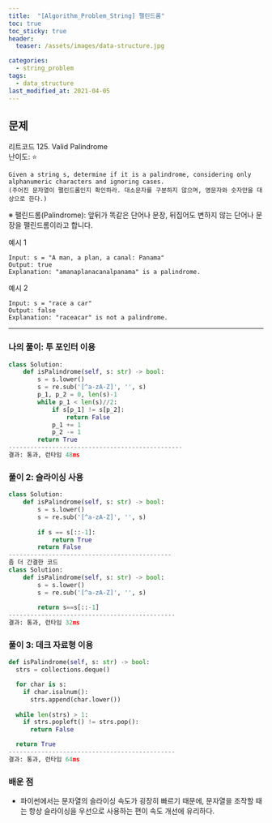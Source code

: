 ```yaml
---
title:  "[Algorithm_Problem_String] 팰린드롬"
toc: true
toc_sticky: true
header:
  teaser: /assets/images/data-structure.jpg

categories:
  - string_problem
tags:
  - data_structure
last_modified_at: 2021-04-05
---  
```


## 문제  
리트코드 125. Valid Palindrome  
난이도: ⭐  
```
Given a string s, determine if it is a palindrome, considering only alphanumeric characters and ignoring cases.  
(주어진 문자열이 팰린드롬인지 확인하라. 대소문자를 구분하지 않으며, 영문자와 숫자만을 대상으로 한다.)
```
※ 팰린드롬(Palindrome): 앞뒤가 똑같은 단어나 문장, 뒤집어도 변하지 않는 단어나 문장을 팰린드롬이라고 합니다.  

예시 1  

```
Input: s = "A man, a plan, a canal: Panama"
Output: true
Explanation: "amanaplanacanalpanama" is a palindrome.  
```

예시 2  

```
Input: s = "race a car"
Output: false
Explanation: "raceacar" is not a palindrome.
```  
------------------------------------------------------------------------  
### 나의 풀이: 투 포인터 이용
```python
class Solution:
    def isPalindrome(self, s: str) -> bool:
        s = s.lower()
        s = re.sub('[^a-zA-Z]', '', s)
        p_1, p_2 = 0, len(s)-1
        while p_1 < len(s)//2:
            if s[p_1] != s[p_2]:
                return False
            p_1 += 1
            p_2 -= 1
        return True
------------------------------------------------
결과: 통과, 런타임 48ms  
```

### 풀이 2: 슬라이싱 사용

```python
class Solution:
    def isPalindrome(self, s: str) -> bool:
        s = s.lower()
        s = re.sub('[^a-zA-Z]', '', s)
        
        if s == s[::-1]:
            return True
        return False
---------------------------------------------
좀 더 간결한 코드  
class Solution:
    def isPalindrome(self, s: str) -> bool:
        s = s.lower()
        s = re.sub('[^a-zA-Z]', '', s)
        
        return s==s[::-1]
----------------------------------------------
결과: 통과, 런타임 32ms  
```  

### 풀이 3: 데크 자료형 이용  

```python
def isPalindrome(self, s: str) -> bool:
  strs = collections.deque()

  for char is s:
    if char.isalnum():
      strs.append(char.lower())
  
  while len(strs) > 1:
    if strs.popleft() != strs.pop():
      return False

  return True
----------------------------------------------
결과: 통과, 런타임 64ms  
```  

### 배운 점  
* 파이썬에서는 문자열의 슬라이싱 속도가 굉장히 빠르기 때문에, 문자열을 조작할 때는 항상 슬라이싱을 우선으로 사용하는 편이 속도 개선에 유리하다.